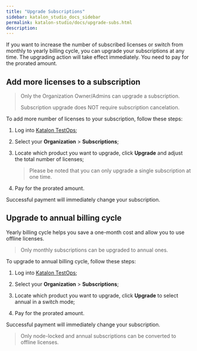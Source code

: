 ```yaml
---
title: "Upgrade Subscriptions"
sidebar: katalon_studio_docs_sidebar
permalink: katalon-studio/docs/upgrade-subs.html
description:
---
```


If you want to increase the number of subscribed licenses or switch from monthly to yearly billing cycle, you can upgrade your subscriptions at any time. The upgrading action will take effect immediately. You need to pay for the prorated amount.

## Add more licenses to a subscription


> Only the Organization Owner/Admins can upgrade a subscription.
>
> Subscription upgrade does NOT require subscription cancelation.


To add more number of licenses to your subscription, follow these steps:

1. Log into [Katalon TestOps](https://analytics.katalon.com/home);
2. Select your **Organization** > **Subscriptions**;
3. Locate which product you want to upgrade, click **Upgrade** and adjust the total number of licenses;

   > Please be noted that you can only upgrade a single subscription at one time.

4. Pay for the prorated amount.

Successful payment will immediately change your subscription.


## Upgrade to annual billing cycle

Yearly billing cycle helps you save a one-month cost and allow you to use offline licenses. 

> Only monthly subscriptions can be upgraded to annual ones.

To upgrade to annual billing cycle, follow these steps:

1. Log into [Katalon TestOps](https://analytics.katalon.com/home);
2. Select your **Organization** > **Subscriptions**;
3. Locate which product you want to upgrade, click **Upgrade** to select annual in a switch mode;

4. Pay for the prorated amount.

Successful payment will immediately change your subscription.

> Only node-locked and annual subscriptions can be converted to offline licenses.


